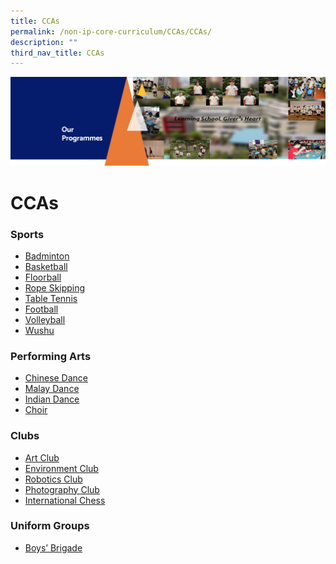 ```yaml
---
title: CCAs
permalink: /non-ip-core-curriculum/CCAs/CCAs/
description: ""
third_nav_title: CCAs
---
```

![](/images/OurProgrammes1.png)

CCAs
====

### **Sports**
*  [Badminton](/non-ip-core-curriculum/CCAs/Badminton/)
*  [Basketball](/non-ip-core-curriculum/CCAs/Basketball/)
*  [Floorball](/non-ip-core-curriculum/CCAs/Floorball/)
*  [Rope Skipping](/non-ip-core-curriculum/CCAs/Rope-Skipping/)
*  [Table Tennis](/non-ip-core-curriculum/CCAs/Table-Tennis/)
*  [Football](/non-ip-core-curriculum/CCAs/Football/)
*  [Volleyball](/non-ip-core-curriculum/CCAs/Volleyball/)
*  [Wushu](/non-ip-core-curriculum/CCAs/Wushu-Club/)

### **Performing Arts**
*  [Chinese Dance](/non-ip-core-curriculum/CCAs/Chinese-Dance/)
*  [Malay Dance](/non-ip-core-curriculum/CCAs/Malay-Dance/)
*  [Indian Dance](/non-ip-core-curriculum/CCAs/Indian-Dance/)
*  [Choir](/non-ip-core-curriculum/CCAs/Choir/)

### **Clubs**
*  [Art Club](/non-ip-core-curriculum/CCAs/Art-Club/)
*  [Environment Club](/non-ip-core-curriculum/CCAs/Environment-Club/)
*  [Robotics Club](/non-ip-core-curriculum/CCAs/Robotics-Club/)
*  [Photography Club](/non-ip-core-curriculum/CCAs/Photography-Club/)
*  [International Chess](/non-ip-core-curriculum/CCAs/International-Chess/)

### **Uniform Groups**
*  [Boys’ Brigade](/non-ip-core-curriculum/CCAs/Boys-Brigade/)